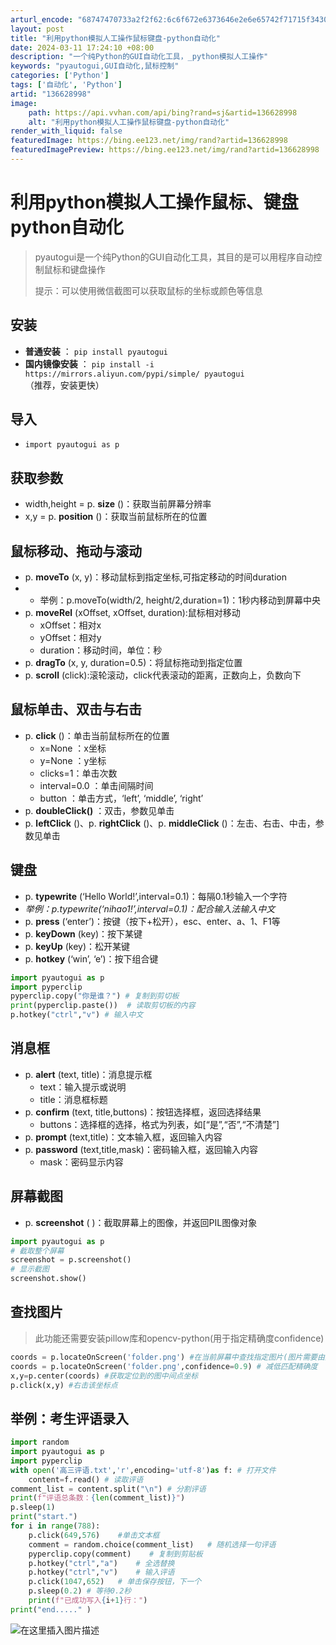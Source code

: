 ```yaml
---
arturl_encode: "68747470733a2f2f62:6c6f672e6373646e2e6e65742f71715f34303931303738312f:61727469636c652f64657461696c732f313336363238393938"
layout: post
title: "利用python模拟人工操作鼠标键盘-python自动化"
date: 2024-03-11 17:24:10 +08:00
description: "一个纯Python的GUI自动化工具，_python模拟人工操作"
keywords: "pyautogui,GUI自动化,鼠标控制"
categories: ['Python']
tags: ['自动化', 'Python']
artid: "136628998"
image:
    path: https://api.vvhan.com/api/bing?rand=sj&artid=136628998
    alt: "利用python模拟人工操作鼠标键盘-python自动化"
render_with_liquid: false
featuredImage: https://bing.ee123.net/img/rand?artid=136628998
featuredImagePreview: https://bing.ee123.net/img/rand?artid=136628998
---
```


# 利用python模拟人工操作鼠标、键盘 python自动化

> pyautogui是一个纯Python的GUI自动化工具，其目的是可以用程序自动控制鼠标和键盘操作
>   
> 提示：可以使用微信截图可以获取鼠标的坐标或颜色等信息

### 

## 安装

* **普通安装**
  ：
  `pip install pyautogui`
* **国内镜像安装**
  ：
  `pip install -i https://mirrors.aliyun.com/pypi/simple/ pyautogui`
  （推荐，安装更快）

## 导入

* `import pyautogui as p`

## 获取参数

* width,height = p.
  **size**
  ()：获取当前屏幕分辨率
* x,y = p.
  **position**
  ()：获取当前鼠标所在的位置

## 鼠标移动、拖动与滚动

* p.
  **moveTo**
  (x, y)：移动鼠标到指定坐标,可指定移动的时间duration
* + 举例：p.moveTo(width/2, height/2,duration=1)：1秒内移动到屏幕中央
* p.
  **moveRel**
  (xOffset, xOffset, duration):鼠标相对移动
  + xOffset：相对x
  + yOffset：相对y
  + duration：移动时间，单位：秒
* p.
  **dragTo**
  (x, y, duration=0.5)：将鼠标拖动到指定位置
* p.
  **scroll**
  (click):滚轮滚动，click代表滚动的距离，正数向上，负数向下

## 鼠标单击、双击与右击

* p.
  **click**
  ()：单击当前鼠标所在的位置
  + x=None ：x坐标
  + y=None ：y坐标
  + clicks=1：单击次数
  + interval=0.0 ：单击间隔时间
  + button ：单击方式，‘left’, ‘middle’, ‘right’
* p.
  **doubleClick()**
  ：双击，参数见单击
* p.
  **leftClick**
  ()、p.
  **rightClick**
  ()、p.
  **middleClick**
  ()：左击、右击、中击，参数见单击

## 键盘

* p.
  **typewrite**
  (‘Hello World!’,interval=0.1)：每隔0.1秒输入一个字符
* *举例：p.typewrite(‘nihao1!’,interval=0.1)：配合输入法输入中文*
* p.
  **press**
  (‘enter’)：按键（按下+松开），esc、enter、a、1、F1等
* p.
  **keyDown**
  (key)：按下某键
* p.
  **keyUp**
  (key)：松开某键
* p.
  **hotkey**
  (‘win’, ‘e’)：按下组合键

```python
import pyautogui as p
import pyperclip
pyperclip.copy("你是谁？") # 复制到剪切板
print(pyperclip.paste())  # 读取剪切板的内容
p.hotkey("ctrl","v") # 输入中文

```

## 消息框

* p.
  **alert**
  (text, title)：消息提示框
  + text：输入提示或说明
  + title：消息框标题
* p.
  **confirm**
  (text, title,buttons)：按钮选择框，返回选择结果
  + buttons：选择框的选择，格式为列表，如[“是”,“否”,“不清楚”]
* p.
  **prompt**
  (text,title)：文本输入框，返回输入内容
* p.
  **password**
  (text,title,mask)：密码输入框，返回输入内容
  + mask：密码显示内容

## 屏幕截图

* p.
  **screenshot**
  ( )：截取屏幕上的图像，并返回PIL图像对象

```python
import pyautogui as p
# 截取整个屏幕
screenshot = p.screenshot()
# 显示截图
screenshot.show()

```

## 查找图片

> 此功能还需要安装pillow库和opencv-python(用于指定精确度confidence)

```python
coords = p.locateOnScreen('folder.png') #在当前屏幕中查找指定图片(图片需要由系统截图功能截取的图)
coords = p.locateOnScreen('folder.png',confidence=0.9) # 减低匹配精确度
x,y=p.center(coords) #获取定位到的图中间点坐标
p.click(x,y) #右击该坐标点

```

## 举例：考生评语录入

```python
import random
import pyautogui as p
import pyperclip
with open('高三评语.txt','r',encoding='utf-8')as f: # 打开文件
    content=f.read() # 读取评语
comment_list = content.split("\n") # 分割评语
print(f"评语总条数：{len(comment_list)}")
p.sleep(1)
print("start.")
for i in range(788):
    p.click(649,576)    #单击文本框
    comment = random.choice(comment_list)   # 随机选择一句评语
    pyperclip.copy(comment)    # 复制到剪贴板
    p.hotkey("ctrl","a")    # 全选替换
    p.hotkey("ctrl","v")    # 输入评语
    p.click(1047,652)   # 单击保存按钮，下一个
    p.sleep(0.2) # 等待0.2秒
    print(f"已成功写入{i+1}行：")
print("end....." )

```

![在这里插入图片描述](https://i-blog.csdnimg.cn/blog_migrate/8c94790a96e0352de41a12e9c468f828.png)